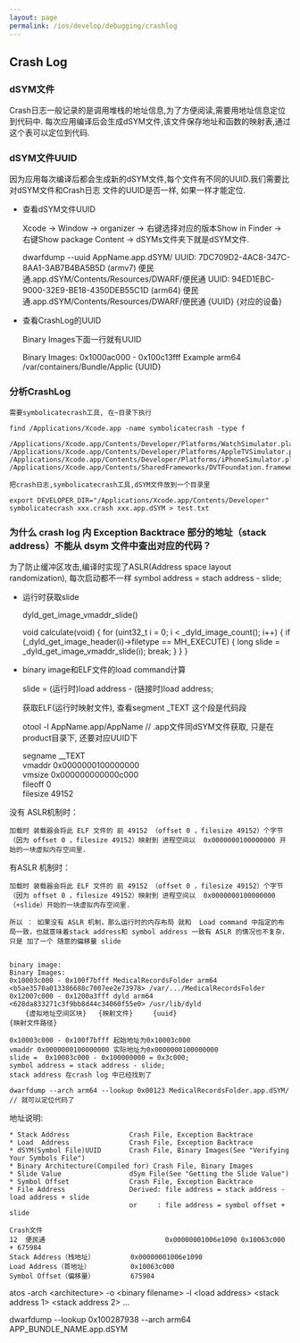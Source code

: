 ```yaml
---
layout: page
permalink: /ios/develop/debugging/crashlog
---
```


## Crash Log

### dSYM文件
Crash日志一般记录的是调用堆栈的地址信息,为了方便阅读,需要用地址信息定位到代码中.
每次应用编译后会生成dSYM文件,该文件保存地址和函数的映射表,通过这个表可以定位到代码.

### dSYM文件UUID
因为应用每次编译后都会生成新的dSYM文件,每个文件有不同的UUID.我们需要比对dSYM文件和Crash日志
文件的UUID是否一样, 如果一样才能定位.

* 查看dSYM文件UUID

    Xcode -> Window -> organizer -> 右键选择对应的版本Show in Finder -> 右键Show package Content ->
        dSYMs文件夹下就是dSYM文件.

    dwarfdump --uuid AppName.app.dSYM/
    UUID: 7DC709D2-4AC8-347C-8AA1-3AB7B4BA5B5D (armv7) 便民通.app.dSYM/Contents/Resources/DWARF/便民通
    UUID: 94ED1EBC-9000-32E9-BE18-4350DEB55C1D (arm64) 便民通.app.dSYM/Contents/Resources/DWARF/便民通
           {UUID}                            {对应的设备}

* 查看CrashLog的UUID

    Binary Images下面一行就有UUID

    Binary Images:
    0x1000ac000 - 0x100c13fff Example arm64 <e86bcc8875b230279c962186b80b466d> /var/containers/Bundle/Applic
                                                    {UUID}

### 分析CrashLog
    需要symbolicatecrash工具, 在~目录下执行

    find /Applications/Xcode.app -name symbolicatecrash -type f

    /Applications/Xcode.app/Contents/Developer/Platforms/WatchSimulator.platform/Developer/Library/PrivateFrameworks/DVTFoundation.framework/symbolicatecrash
    /Applications/Xcode.app/Contents/Developer/Platforms/AppleTVSimulator.platform/Developer/Library/PrivateFrameworks/DVTFoundation.framework/symbolicatecrash
    /Applications/Xcode.app/Contents/Developer/Platforms/iPhoneSimulator.platform/Developer/Library/PrivateFrameworks/DVTFoundation.framework/symbolicatecrash
    /Applications/Xcode.app/Contents/SharedFrameworks/DVTFoundation.framework/Versions/A/Resources/symbolicatecrash

    把crash日志,symbolicatecrash工具,dSYM文件放到一个目录里

    export DEVELOPER_DIR="/Applications/Xcode.app/Contents/Developer"
    symbolicatecrash xxx.crash xxx.app.dSYM > test.txt

### 为什么 crash log 内 Exception Backtrace 部分的地址（stack address）不能从 dsym 文件中查出对应的代码？
为了防止缓冲区攻击,编译时实现了ASLR(Address space layout randomization), 每次启动都不一样
symbol address = stach address - slide;

* 运行时获取slide

    dyld_get_image_vmaddr_slide()  

    void calculate(void) {
    for (uint32_t i = 0; i < _dyld_image_count(); i++) {
        if (_dyld_get_image_header(i)->filetype == MH_EXECUTE) {
             long slide = _dyld_get_image_vmaddr_slide(i);
            break;
        }
    }
    }

* binary image和ELF文件的load command计算

    slide = (运行时)load address - (链接时)load address;

    获取ELF(运行时映射文件), 查看segment _TEXT 这个段是代码段

    otool -l AppName.app/AppName // .app文件同dSYM文件获取, 只是在product目录下, 还要对应UUID下

    segname __TEXT  
    vmaddr 0x0000000100000000  
    vmsize 0x000000000000c000  
    fileoff 0  
    filesize 49152

没有 ASLR机制时：

    加载时 装载器会将此 ELF 文件的 前 49152 （offset 0 ，filesize 49152）个字节（因为 offset 0 ，filesize 49152）映射到 进程空间以  0x0000000100000000 开始的一块虚拟内存空间里. 

有ASLR 机制时：

    加载时 装载器会将此 ELF 文件的 前 49152 （offset 0 ，filesize 49152）个字节（因为 offset 0 ，filesize 49152）映射到 进程空间以  0x0000000100000000 （+slide）开始的一块虚拟内存空间里. 

    所以 ： 如果没有 ASLR 机制，那么运行时的内存布局 就和  Load command 中指定的布局一致，也就意味着stack address和 symbol address 一致有 ASLR 的情况也不复杂，只是 加了一个 随意的偏移量 slide 


    binary image:
    Binary Images:
    0x10003c000 - 0x100f7bfff MedicalRecordsFolder arm64  <b5ae3570a013386688c7007ee2e73978> /var/.../MedicalRecordsFolder
    0x12007c000 - 0x1200a3fff dyld arm64  <628da833271c3f9bb8d44c34060f55e0> /usr/lib/dyld
        {虚拟地址空间区块}   {映射文件}     {uuid}                              {映射文件路径}

    0x10003c000 - 0x100f7bfff 起始地址为0x10003c000
    vmaddr 0x0000000100000000 实际地址为0x0000000100000000
    slide =  0x10003c000 - 0x100000000 = 0x3c000;
    symbol address = stack address - slide;
    stack address 在crash log 中已经找到了

    dwarfdump --arch arm64 --lookup 0x00123 MedicalRecordsFolder.app.dSYM/  // 就可以定位代码了

地址说明:

    * Stack Address               Crash File, Exception Backtrace
    * Load  Address               Crash File, Exception Backtrace
    * dSYM(Symbol File)UUID       Crash File, Binary Images(See "Verifying Your Symbols File")
    * Binary Architecture(Compiled for) Crash File, Binary Images
    * Slide Value                 dSym File(See "Getting the Slide Value")
    * Symbol Offset               Crash File, Exception Backtrace
    * File Address                Derived: file address = stack address - load address + slide
                                  or     : file address = symbol offset + slide

    Crash文件
    12  便民通                              0x00000001006e1090 0x10063c000 + 675984
    Stack Address（栈地址）         0x00000001006e1090
    Load Address（首地址）          0x10063c000
    Symbol Offset（偏移量）         675984


atos -arch \<architecture\> -o \<binary filename\> -l \<load address\> \<stack address 1\> \<stack address 2\> ...

dwarfdump --lookup 0x100287938 --arch arm64 APP_BUNDLE_NAME.app.dSYM

